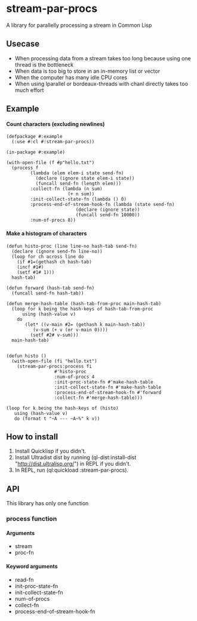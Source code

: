 # stream-par-procs

A library for parallelly processing a stream in Common Lisp

## Usecase

* When processing data from a stream takes too long because using one thread is the bottleneck
* When data is too big to store in an in-memory list or vector
* When the computer has many idle CPU cores
* When using lparallel or bordeaux-threads with chanl directly takes too much effort

## Example

#### Count characters (excluding newlines)

```Lisp
(defpackage #:example
  (:use #:cl #:stream-par-procs))

(in-package #:example)

(with-open-file (f #p"hello.txt")
  (process f
	     (lambda (elem elem-i state send-fn)
	       (declare (ignore state elem-i state))
	       (funcall send-fn (length elem)))
	     :collect-fn (lambda (n sum)
             		   (+ n sum))
	     :init-collect-state-fn (lambda () 0)
	     :process-end-of-stream-hook-fn (lambda (state send-fn)
					      (declare (ignore state))
					      (funcall send-fn 10000))
	     :num-of-procs 8))
```

#### Make a histogram of characters

```Lisp
(defun histo-proc (line line-no hash-tab send-fn)
  (declare (ignore send-fn line-no))
  (loop for ch across line do
    (if #1=(gethash ch hash-tab)
	(incf #1#)
	(setf #1# 1)))
  hash-tab)

(defun forward (hash-tab send-fn)
  (funcall send-fn hash-tab))

(defun merge-hash-table (hash-tab-from-proc main-hash-tab)
  (loop for k being the hash-keys of hash-tab-from-proc
	  using (hash-value v)
	do
	   (let* ((v-main #2= (gethash k main-hash-tab))
		  (v-sum (+ v (or v-main 0))))
	     (setf #2# v-sum)))
  main-hash-tab)


(defun histo ()
  (with-open-file (fi "hello.txt")
    (stream-par-procs:process fi
			      #'histo-proc
			      :num-of-procs 4
			      :init-proc-state-fn #'make-hash-table
			      :init-collect-state-fn #'make-hash-table
			      :process-end-of-stream-hook-fn #'forward
			      :collect-fn #'merge-hash-table)))

(loop for k being the hash-keys of (histo) 
   using (hash-value v)
   do (format t "~A --- ~A~%" k v))
```

## How to install

1. Install Quicklisp if you didn't.
2. Install Ultradist dist by running (ql-dist:install-dist "http://dist.ultralisp.org/") in REPL if you didn't.
3. In REPL, run (ql:quickload :stream-par-procs).

## API

This library has only one function

### process function

#### Arguments

* stream
* proc-fn

#### Keyword arguments

* read-fn
* init-proc-state-fn
* init-collect-state-fn
* num-of-procs
* collect-fn
* process-end-of-stream-hook-fn
